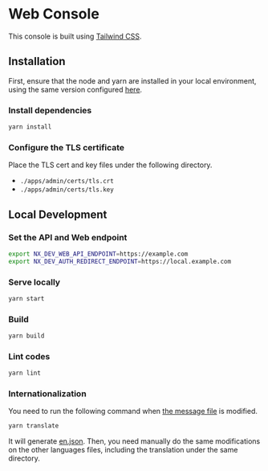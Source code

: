 # Web Console

This console is built using [Tailwind CSS](https://tailwindcss.com).

## Installation

First, ensure that the node and yarn are installed in your local environment, using the same version configured [here](https://github.com/bucketeer-io/bucketeer/blob/master/WORKSPACE).

### Install dependencies

```sh
yarn install
```

### Configure the TLS certificate

Place the TLS cert and key files under the following directory.

- `./apps/admin/certs/tls.crt`
- `./apps/admin/certs/tls.key`

## Local Development

### Set the API and Web endpoint

```sh
export NX_DEV_WEB_API_ENDPOINT=https://example.com
export NX_DEV_AUTH_REDIRECT_ENDPOINT=https://local.example.com
```

### Serve locally

```sh
yarn start
```

### Build

```sh
yarn build
```

### Lint codes

```sh
yarn lint
```

### Internationalization

You need to run the following command when [the message file](https://github.com/bucketeer-io/bucketeer/blob/master/ui/web-v2/apps/admin/src/lang/messages.ts) is modified.

```sh
yarn translate
```

It will generate [en.json](https://github.com/bucketeer-io/bucketeer/blob/master/ui/web-v2/apps/admin/src/assets/lang/en.json). Then, you need manually do the same modifications on the other languages files, including the translation under the same directory.
